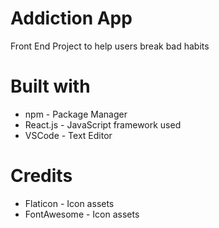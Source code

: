 # Addiction App
Front End Project to help users break bad habits 

# Built with
* npm - Package Manager
* React.js - JavaScript framework used
* VSCode - Text Editor

# Credits
* Flaticon - Icon assets
* FontAwesome - Icon assets

